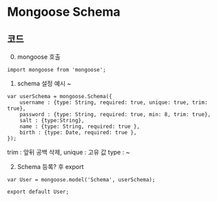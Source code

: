 # Mongoose Schema

## 코드

0. mongoose 호출

```
import mongoose from 'mongoose';
```

1. schema 설정
   예시 ~

```
var userSchema = mongoose.Schema({
    username : {type: String, required: true, unique: true, trim: true},
    password : {type: String, required: true, min: 8, trim: true},
    salt : {type:String},
    name : {type: String, required: true },
    birth : {type: Date, required: true },
});
```

trim : 앞뒤 공백 삭제,
unique : 고유 값
type : ~

2. Schema 등록? 후 export

```
var User = mongoose.model('Schema', userSchema);

export default User;
```
